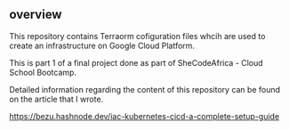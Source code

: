 ## overview

This repository contains Terraorm cofiguration files whcih are used to create an infrastructure on Google Cloud Platform.

This is part 1  of a final project done as part of SheCodeAfrica - Cloud School Bootcamp.

Detailed information regarding the content of this repository can be found on the article that I wrote.

https://bezu.hashnode.dev/iac-kubernetes-cicd-a-complete-setup-guide 
